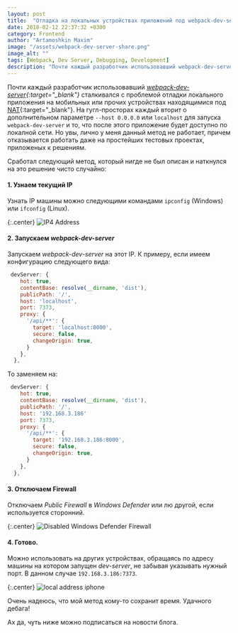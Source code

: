 ```yaml
---
layout: post
title:  "Отладка на локальных устройствах приложений под webpack-dev-server"
date: 2018-02-12 22:37:32 +0300
category: Frontend
author: "Artamoshkin Maxim"
image: "/assets/webpack-dev-server-share.png"
image_alt: ""
tags: [Webpack, Dev Server, Debugging, Development]
description: "Почти каждый разработчик использовавший webpack-dev-server сталкивался с проблемой отладки локального приложения на мобильных или прочих устройствах находящимися под NAT."
---
```


Почти каждый разработчик использовавший *[webpack-dev-server](https://github.com/webpack/webpack-dev-server "webpack-dev-server"){:target="_blank"}* сталкивался с проблемой отладки локального приложения на мобильных или прочих устройствах находящимися под [NAT](https://ru.wikipedia.org/wiki/NAT "NAT"){:target="_blank"}. 
На гугл-просторах каждый вторит о дополнительном параметре ``--host 0.0.0.0`` или ``localhost`` для запуска ``webpack-dev-server`` и то, что после этого приложение будет доступно по локалной сети. <!-- more -->
Но увы, лично у меня данный метод не работает, причем отказывается работать даже на простейших тестовых проектах, приложеных к решениям.

Сработал следующий метод, который нигде не был описан и наткнулся на это решение чисто случайно:



#### 1. Узнаем текущий IP ####

Узнать IP машины можно следующими командами ``ipconfig`` (Windows) или ``ifconfig`` (Linux).

{:.center}
![IP4 Address](https://blog.zverit.com/assets/console-ip-address.png)

#### 2. Запускаем *webpack-dev-server* ####

Запускаем *webpack-dev-server* на этот IP. К примеру, если имеем конфигурацию следующего вида:


```js
 devServer: {
    hot: true,
    contentBase: resolve(__dirname, 'dist'),
    publicPath: '/',
    host: 'localhost',
    port: 7373,
    proxy: {
      '/api/**': {
        target: 'localhost:8000',
        secure: false,
        changeOrigin: true,
      }
    },
  },
```

То заменяем на:

```js
 devServer: {
    hot: true,
    contentBase: resolve(__dirname, 'dist'),
    publicPath: '/',
    host: '192.168.3.186'
    port: 7373,
    proxy: {
      '/api/**': {
        target: '192.168.3.186:8000',
        secure: false,
        changeOrigin: true,
      }
    },
  },
```

#### 3. Отключаем Firewall ####

Отключаем *Public Firewall* в *Windows Defender* или лю другой, если используется сторонний.

{:.center}
![Disabled Windows Defender Firewall](https://blog.zverit.com/assets/windows-defender-firewall.png)

#### 4. Готово. ####
Можно использовать на других устройствах, обращаясь по адресу машины на котором запущен *dev-server*, не забывая указывать нужный порт. В данном случае ``192.168.3.186:7373``.

{:.center}
![local address iphone](https://blog.zverit.com/assets/local-address-iphone.jpg)

Очень надеюсь, что мой метод кому-то сохранит время. Удачного дебага!


Ах да, чуть ниже можно подписаться на новости блога.

